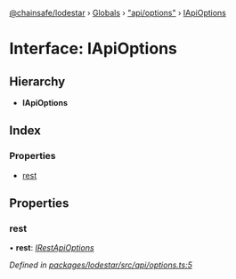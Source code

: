 [@chainsafe/lodestar](../README.md) › [Globals](../globals.md) › ["api/options"](../modules/_api_options_.md) › [IApiOptions](_api_options_.iapioptions.md)

# Interface: IApiOptions

## Hierarchy

* **IApiOptions**

## Index

### Properties

* [rest](_api_options_.iapioptions.md#rest)

## Properties

###  rest

• **rest**: *[IRestApiOptions](_api_rest_options_.irestapioptions.md)*

*Defined in [packages/lodestar/src/api/options.ts:5](https://github.com/ChainSafe/lodestar/blob/2084b4ac7/packages/lodestar/src/api/options.ts#L5)*
